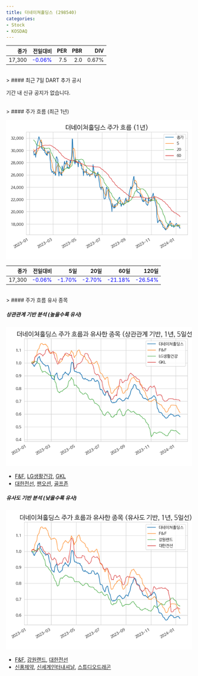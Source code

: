 ```yaml
---
title: 더네이쳐홀딩스 (298540)
categories:
- Stock
- KOSDAQ
---
```


|종가|전일대비|PER|PBR|DIV|
|---:|-------:|--:|--:|--:|
|17,300|<span style="color: blue">-0.06%</span>|7.5|2.0|0.67%|

<!-- more -->

<br>
> #### 최근 7일 DART 추가 공시

기간 내 신규 공지가 없습니다.

<br>
> #### 주가 흐름 (최근 1년)

![298540](/assets/images/stock/298540.png)

|종가|전일대비|5일|20일|60일|120일|
|---:|-------:|--:|---:|---:|----:|
|17,300|<span style="color: blue">-0.06%</span>|<span style="color: blue">-1.70%</span>|<span style="color: blue">-2.70%</span>|<span style="color: blue">-21.18%</span>|<span style="color: blue">-26.54%</span>|

<br>
> #### 주가 흐름 유사 종목

##### 상관관계 기반 분석 (높을수록 유사)
![298540](/assets/images/stock/298540_corr.png)
- [F&F](/383220/), [LG생활건강](/051900/), [GKL](/114090/)
- [대한전선](/001440/), [팬오션](/028670/), [골프존](/215000/)

##### 유사도 기반 분석 (낮을수록 유사)
![298540](/assets/images/stock/298540_sim.png)
- [F&F](/383220/), [강원랜드](/035250/), [대한전선](/001440/)
- [신풍제약](/019170/), [신세계인터내셔날](/031430/), [스튜디오드래곤](/253450/)